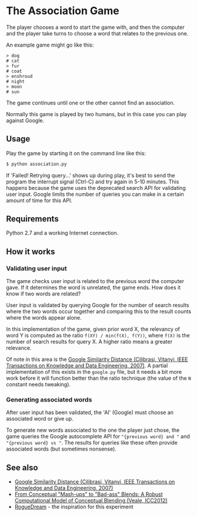 # The Association Game

The player chooses a word to start the game with, and then the computer and the player take turns to choose a word that relates to the previous one.

An example game might go like this:

    > dog
    # cat
    > fur
    # coat
    > enshroud
    # night
    > moon
    # sun

The game continues until one or the other cannot find an association.

Normally this game is played by two humans, but in this case you can play against Google.

## Usage

Play the game by starting it on the command line like this:

```bash
$ python association.py
```

If 'Failed! Retrying query...' shows up during play, it's best to send the program the interrupt signal (Ctrl-C) and try again in 5-10 minutes. This happens because the game uses the deprecated search API for validating user input. Google limits the number of queries you can make in a certain amount of time for this API.

## Requirements

Python 2.7 and a working Internet connection.

## How it works

### Validating user input

The game checks user input is related to the previous word the computer gave. If it determines the word is unrelated, the game ends. How does it know if two words are related?

User input is validated by querying Google for the number of search results where the two words occur together and comparing this to the result counts where the words appear alone.

In this implementation of the game, given prior word X, the relevancy of word Y is computed as the ratio `f(XY) / min(f(X), f(Y))`, where `f(X)` is the number of search results for query X. A higher ratio means a greater relevance.

Of note in this area is the [Google Similarity Distance (Cilibrasi, Vitanyi, IEEE Transactions on Knowledge and Data Engineering, 2007)](http://arxiv.org/abs/cs.CL/0412098). A partial implementation of this exists in the `google.py` file, but it needs a bit more work before it will function better than the ratio technique (the value of the `N` constant needs tweaking).

### Generating associated words

After user input has been validated, the 'AI' (Google) must choose an associated word or give up.

To generate new words associated to the one the player just chose, the game queries the Google autocomplete API for `"{previous word} and "` and `"{previous word} vs "`. The results for queries like these often provide associated words (but sometimes nonsense).

## See also

* [Google Similarity Distance (Cilibrasi, Vitanyi, IEEE Transactions on Knowledge and Data Engineering, 2007)](http://arxiv.org/abs/cs.CL/0412098)
* [From Conceptual "Mash-ups" to "Bad-ass" Blends: A Robust Computational Model of Conceptual Blending (Veale, ICC2012)](http://computationalcreativity.net/iccc2012/wp-content/uploads/2012/05/001-Veale.pdf)
* [RogueDream](https://github.com/cutgarnetgames/roguedream) - the inspiration for this experiment
